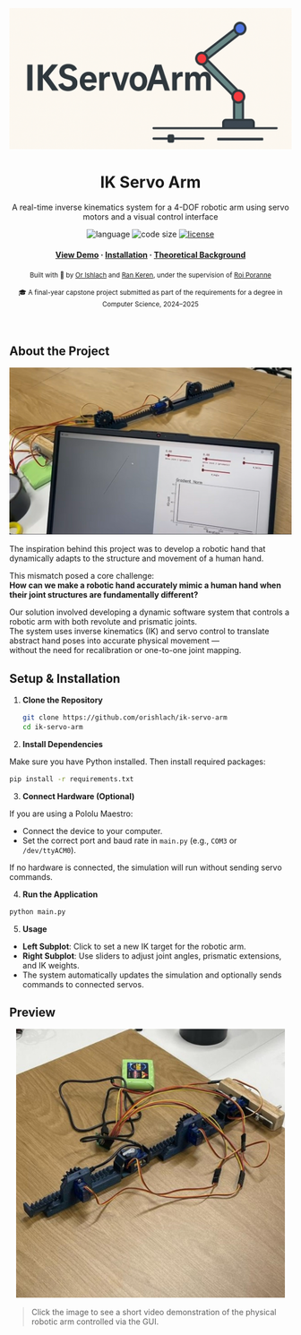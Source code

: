 ![IK-Servo-Arm](docs/LOGO.png)

<div align="center">
  <h1>IK Servo Arm</h1>
  <p>A real-time inverse kinematics system for a 4-DOF robotic arm using servo motors and a visual control interface</p>

  <!-- Badges -->
  <p>
    <img src="https://img.shields.io/github/languages/top/orishlach/ik-servo-arm?color=red" alt="language" />
    <img src="https://img.shields.io/github/languages/code-size/orishlach/ik-servo-arm?color=informational" alt="code size" />
    <a href="https://github.com/orishlach/ik-servo-arm/blob/main/LICENSE">
      <img src="https://img.shields.io/github/license/orishlach/ik-servo-arm.svg?color=yellow" alt="license" />
    </a>
  </p>

  
<!-- Links -->
  <h4>
    <a href="#preview">View Demo</a>
    <span> · </span>
    <a href="#setup--installation">Installation</a>
    <span> · </span>
    <a href="docs/theoretical_background.md" target="_blank">Theoretical Background</a>
  </h4>
  <p>
    <small align="justify">
      Built with 🤍 by 
      <a href="https://github.com/orishlach">Or Ishlach</a> and 
      <a href="https://github.com/Ran-Keren">Ran Keren</a>, under the supervision of 
      <a href="https://github.com/Roipo">Roi Poranne</a>
    </small>
  </p>
  <small align="justify">🎓 A final-year capstone project submitted as part of the requirements for a degree in Computer Science, 2024–2025
  </small>
</div><br/><br/>
 

## About the Project

![Project Screenshot](docs/img2.png)

The inspiration behind this project was to develop a robotic hand that dynamically adapts to the structure and movement of a human hand.  

This mismatch posed a core challenge:  
**How can we make a robotic hand accurately mimic a human hand when their joint structures are fundamentally different?**

Our solution involved developing a dynamic software system that controls a robotic arm with both revolute and prismatic joints.  
The system uses inverse kinematics (IK) and servo control to translate abstract hand poses into accurate physical movement —  
without the need for recalibration or one-to-one joint mapping.


## Setup & Installation


1. **Clone the Repository**  
   ```bash
   git clone https://github.com/orishlach/ik-servo-arm
   cd ik-servo-arm
   ```

2. **Install Dependencies**

Make sure you have Python installed. Then install required packages:

```bash
pip install -r requirements.txt
```

3. **Connect Hardware (Optional)**

If you are using a Pololu Maestro:

- Connect the device to your computer.
- Set the correct port and baud rate in `main.py` (e.g., `COM3` or `/dev/ttyACM0`).

If no hardware is connected, the simulation will run without sending servo commands.

4. **Run the Application**

```bash
python main.py
```

5. **Usage**

- **Left Subplot**: Click to set a new IK target for the robotic arm.
- **Right Subplot**: Use sliders to adjust joint angles, prismatic extensions, and IK weights.
- The system automatically updates the simulation and optionally sends commands to connected servos.



## Preview 
<div align="center">
<a href="https://www.youtube.com/shorts/3k47y3o17Gk" target="_blank">
  <img src="docs/img.jpg" alt="Watch Demo Video" width="480"/>
</a>
</div>

> Click the image to see a short video demonstration of the physical robotic arm controlled via the GUI.  

